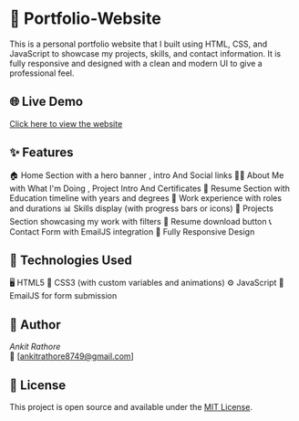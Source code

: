 # 💼 Portfolio-Website
This is a personal portfolio website that I built using HTML, CSS, and JavaScript to showcase my projects, skills, and contact information. It is fully responsive and designed with a clean and modern UI to give a professional feel.

## 🌐 Live Demo
[Click here to view the website]( https://ankitrathore8749.github.io/Portfolio-Website/)

## ✨ Features
🏠 Home Section with a hero banner , intro And Social links 
👨‍💻 About Me with What I'm Doing , Project Intro And Certificates
📄 Resume Section with Education timeline with years and degrees
💼 Work experience with roles and durations
📊 Skills display (with progress bars or icons)
📂 Projects Section showcasing my work with filters
📄 Resume download button
📞 Contact Form with EmailJS integration
📱 Fully Responsive Design

## 🔧 Technologies Used
🖥 HTML5
🎨 CSS3 (with custom variables and animations)
⚙ JavaScript 
💌 EmailJS for form submission

## 🙌 Author
*Ankit Rathore*  
📧 [ankitrathore8749@gmail.com] 

## 📌 License
This project is open source and available under the [MIT License](LICENSE).

